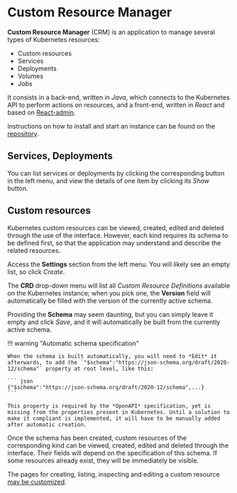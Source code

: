 # Custom Resource Manager

**Custom Resource Manager** (CRM) is an application to manage several types of Kubernetes resources:

- Custom resources
- Services
- Deployments
- Volumes
- Jobs

It consists in a back-end, written in *Java*, which connects to the Kubernetes API to perform actions on resources, and a front-end, written in *React* and based on [React-admin](https://marmelab.com/react-admin/).

Instructions on how to install and start an instance can be found on the [repository](https://github.com/scc-digitalhub/kubernetes-resource-manager).

## Services, Deployments

You can list services or deployments by clicking the corresponding button in the left menu, and view the details of one item by clicking its *Show* button. 

## Custom resources

Kubernetes custom resources can be viewed, created, edited and deleted through the use of the interface. However, each kind requires its schema to be defined first, so that the application may understand and describe the related resources.

Access the **Settings** section from the left menu. You will likely see an empty list, so click *Create*.

The **CRD** drop-down menu will list all *Custom Resource Definitions* available on the Kubernetes instance; when you pick one, the **Version** field will automatically be filled with the version of the currently active schema.

Providing the **Schema** may seem daunting, but you can simply leave it empty and click *Save*, and it will automatically be built from the currently active schema.

!!! warning "Automatic schema specification"

    When the schema is built automatically, you will need to *Edit* it afterwards, to add the `"$schema":"https://json-schema.org/draft/2020-12/schema"` property at root level, like this:

    ``` json
    {"$schema":"https://json-schema.org/draft/2020-12/schema",...}
    ```

    This property is required by the *OpenAPI* specification, yet is missing from the properties present in Kubernetes. Until a solution to make it compliant is implemented, it will have to be manually added after automatic creation.

Once the schema has been created, custom resources of the corresponding kind can be viewed, created, edited and deleted through the interface. Their fields will depend on the specification of this schema. If some resources already exist, they will be immediately be visible.

The pages for creating, listing, inspecting and editing a custom resource [may be customized](/digitalhub/tasks/rm-custom-views).

